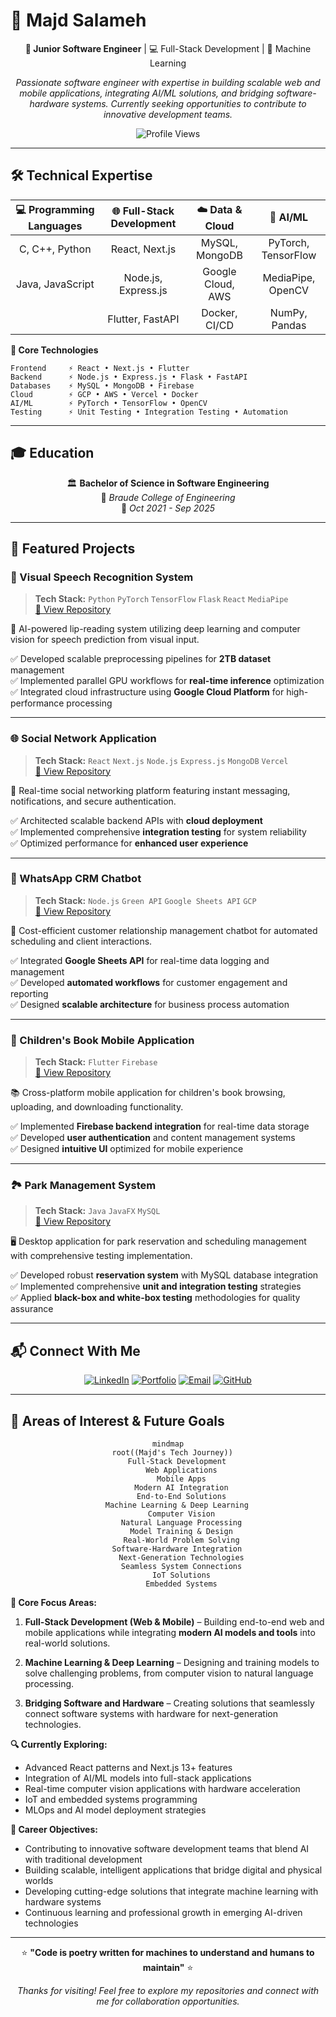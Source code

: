 # 👋 Majd Salameh

<div align="center">

**🚀 Junior Software Engineer** | 💻 Full-Stack Development | 🤖 Machine Learning

*Passionate software engineer with expertise in building scalable web and mobile applications, integrating AI/ML solutions, and bridging software-hardware systems. Currently seeking opportunities to contribute to innovative development teams.*

![Profile Views](https://komarev.com/ghpvc/?username=majdsalameh1211&color=blueviolet&style=flat-square)

</div>

---

## 🛠️ Technical Expertise

<div align="center">

| 💻 **Programming Languages** | 🌐 **Full-Stack Development** | ☁️ **Data & Cloud** | 🤖 **AI/ML** |
|:---:|:---:|:---:|:---:|
| C, C++, Python | React, Next.js | MySQL, MongoDB | PyTorch, TensorFlow |
| Java, JavaScript | Node.js, Express.js | Google Cloud, AWS | MediaPipe, OpenCV |
| | Flutter, FastAPI | Docker, CI/CD | NumPy, Pandas |

</div>

**🔧 Core Technologies**
```
Frontend     ⚡ React • Next.js • Flutter
Backend      ⚡ Node.js • Express.js • Flask • FastAPI  
Databases    ⚡ MySQL • MongoDB • Firebase
Cloud        ⚡ GCP • AWS • Vercel • Docker
AI/ML        ⚡ PyTorch • TensorFlow • OpenCV
Testing      ⚡ Unit Testing • Integration Testing • Automation
```

---

## 🎓 Education

<div align="center">

🏛️ **Bachelor of Science in Software Engineering**  
📍 *Braude College of Engineering*  
📅 *Oct 2021 - Sep 2025*

</div>

---

## 🚀 Featured Projects

### 🎯 Visual Speech Recognition System
> **Tech Stack:** `Python` `PyTorch` `TensorFlow` `Flask` `React` `MediaPipe`  
> [📁 View Repository](https://github.com/majdsalameh1211/visospeak)

🤖 AI-powered lip-reading system utilizing deep learning and computer vision for speech prediction from visual input.

✅ Developed scalable preprocessing pipelines for **2TB dataset** management  
✅ Implemented parallel GPU workflows for **real-time inference** optimization  
✅ Integrated cloud infrastructure using **Google Cloud Platform** for high-performance processing  

---

### 🌐 Social Network Application  
> **Tech Stack:** `React` `Next.js` `Node.js` `Express.js` `MongoDB` `Vercel`  
> [📁 View Repository](https://github.com/majdsalameh1211/Networking)

💬 Real-time social networking platform featuring instant messaging, notifications, and secure authentication.

✅ Architected scalable backend APIs with **cloud deployment**  
✅ Implemented comprehensive **integration testing** for system reliability  
✅ Optimized performance for **enhanced user experience**  

---

### 💼 WhatsApp CRM Chatbot  
> **Tech Stack:** `Node.js` `Green API` `Google Sheets API` `GCP`  
> [📁 View Repository](https://github.com/majdsalameh1211/WhatsApp-ChatBot-JS-and-GreenAPI-)

🤖 Cost-efficient customer relationship management chatbot for automated scheduling and client interactions.

✅ Integrated **Google Sheets API** for real-time data logging and management  
✅ Developed **automated workflows** for customer engagement and reporting  
✅ Designed **scalable architecture** for business process automation  

---

### 📱 Children's Book Mobile Application  
> **Tech Stack:** `Flutter` `Firebase`  
> [📁 View Repository](https://github.com/majdsalameh1211/Android_Course)

📚 Cross-platform mobile application for children's book browsing, uploading, and downloading functionality.

✅ Implemented **Firebase backend integration** for real-time data storage  
✅ Developed **user authentication** and content management systems  
✅ Designed **intuitive UI** optimized for mobile experience  

---

### 🏞️ Park Management System  
> **Tech Stack:** `Java` `JavaFX` `MySQL`  
> [📁 View Repository](https://github.com/majdsalameh1211/GoNature)

🖥️ Desktop application for park reservation and scheduling management with comprehensive testing implementation.

✅ Developed robust **reservation system** with MySQL database integration  
✅ Implemented comprehensive **unit and integration testing** strategies  
✅ Applied **black-box and white-box testing** methodologies for quality assurance  

---

## 📬 Connect With Me

<div align="center">

[![LinkedIn](https://img.shields.io/badge/-LinkedIn-0077B5?style=for-the-badge&logo=linkedin&logoColor=white)](https://www.linkedin.com/in/majd-salameh-96745524b/)
[![Portfolio](https://img.shields.io/badge/-Portfolio-FF5722?style=for-the-badge&logo=google-chrome&logoColor=white)](https://portfolio-new-six-smoky.vercel.app/)
[![Email](https://img.shields.io/badge/-Email-D14836?style=for-the-badge&logo=gmail&logoColor=white)](mailto:majdSalameh9@gmail.com)
[![GitHub](https://img.shields.io/badge/-GitHub-181717?style=for-the-badge&logo=github&logoColor=white)](https://github.com/majdsalameh1211)

</div>

---

## 🎯 Areas of Interest & Future Goals

<div align="center">

```mermaid
mindmap
  root((Majd's Tech Journey))
    Full-Stack Development
      Web Applications
      Mobile Apps
      Modern AI Integration
      End-to-End Solutions
    Machine Learning & Deep Learning
      Computer Vision
      Natural Language Processing
      Model Training & Design
      Real-World Problem Solving
    Software-Hardware Integration
      Next-Generation Technologies
      Seamless System Connections
      IoT Solutions
      Embedded Systems
```

</div>

**🚀 Core Focus Areas:**

1. **Full-Stack Development (Web & Mobile)** – Building end-to-end web and mobile applications while integrating **modern AI models and tools** into real-world solutions.

2. **Machine Learning & Deep Learning** – Designing and training models to solve challenging problems, from computer vision to natural language processing.

3. **Bridging Software and Hardware** – Creating solutions that seamlessly connect software systems with hardware for next-generation technologies.

**🔍 Currently Exploring:**
- Advanced React patterns and Next.js 13+ features
- Integration of AI/ML models into full-stack applications
- Real-time computer vision applications with hardware acceleration
- IoT and embedded systems programming
- MLOps and AI model deployment strategies

**🎯 Career Objectives:**
- Contributing to innovative software development teams that blend AI with traditional development
- Building scalable, intelligent applications that bridge digital and physical worlds
- Developing cutting-edge solutions that integrate machine learning with hardware systems
- Continuous learning and professional growth in emerging AI-driven technologies

---

<div align="center">

⭐ **"Code is poetry written for machines to understand and humans to maintain"** ⭐

*Thanks for visiting! Feel free to explore my repositories and connect with me for collaboration opportunities.*

</div>
